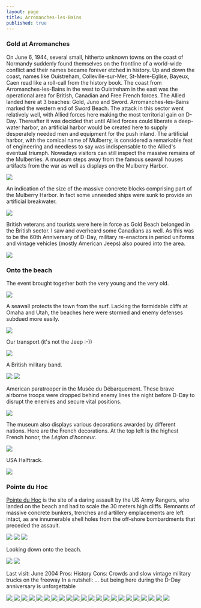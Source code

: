 ```yaml
---
layout: page
title: Arromanches-les-Bains
published: true
---
```

<h3>Gold at Arromanches</h3>

On June 6, 1944, several small, hitherto unknown towns on the coast of Normandy suddenly found themselves on the frontline of a world-wide conflict and their names became forever etched in history. Up and down the coast, names like Ouistreham, Colleville-sur-Mer, St-Mere-Eglise, Bayeux, Caen read like a roll-call from the history book. The coast from Arromanches-les-Bains in the west to Ouistreham in the east was the operational area for British, Canadian and Free French forces. The Allied landed here at 3 beaches: Gold, Juno and Sword. Arromanches-les-Bains marked the western end of Sword Beach. The attack in this sector went relatively well, with Allied forces here making the most territorial gain on D-Day. Thereafter it was decided that until Allied forces could liberate a deep-water harbor, an artificial harbor would be created here to supply desperately needed men and equipment for the push inland. The artificial harbor, with the comical name of Mulberry, is considered a remarkable feat of engineering and needless to say was indispensable to the Allied's eventual triumph. Nowadays visitors can still inspect the massive remains of the Mulberries. A museum steps away from the famous seawall houses artifacts from the war as well as displays on the Mulberry Harbor.

<img src='https://dl.dropboxusercontent.com/u/52804626/arromanches-les-bains/img_8840.jpg'/>

An indication of the size of the massive concrete blocks comprising part of the Mulberry Harbor. In fact some unneeded ships were sunk to provide an artificial breakwater.

<img src='https://dl.dropboxusercontent.com/u/52804626/arromanches-les-bains/img_8850.jpg'/>

British veterans and tourists were here in force as Gold Beach belonged in the British sector. I saw and overheard some Canadians as well. As this was to be the 60th Anniversary of D-Day, military re-enactors in period uniforms and vintage vehicles (mostly American Jeeps) also poured into the area.

<img src='https://dl.dropboxusercontent.com/u/52804626/arromanches-les-bains/img_8843.jpg'/>

<h3>Onto the beach</h3>

The event brought together both the very young and the very old.

<img src='https://dl.dropboxusercontent.com/u/52804626/arromanches-les-bains/img_8862.jpg'/>

A seawall protects the town from the surf. Lacking the formidable cliffs at Omaha and Utah, the beaches here were stormed and enemy defenses subdued more easily.

<img src='https://dl.dropboxusercontent.com/u/52804626/arromanches-les-bains/img_8848.jpg'/>

Our transport (it's not the Jeep :-))

<img src='https://dl.dropboxusercontent.com/u/52804626/arromanches-les-bains/img_8872.jpg'/>

A British military band.

<img src='https://dl.dropboxusercontent.com/u/52804626/arromanches-les-bains/img_8874.jpg'/>

<img src='https://dl.dropboxusercontent.com/u/52804626/arromanches-les-bains/img_8893.jpg'/>

American paratrooper in the Mus&eacute;e du D&eacute;barquement. These brave airborne troops were dropped behind enemy lines the night before D-Day to disrupt the enemies and secure vital positions.

<img src='https://dl.dropboxusercontent.com/u/52804626/arromanches-les-bains/img_8885.jpg'/>

The museum also displays various decorations awarded by different nations. Here are the French decorations.  At the top left is the highest French honor, the <em>L&eacute;gion d'honneur</em>.

<img src='https://dl.dropboxusercontent.com/u/52804626/arromanches-les-bains/img_8877.jpg'/>

USA Halftrack.

<img src='https://dl.dropboxusercontent.com/u/52804626/arromanches-les-bains/img_8892.jpg'/>

<h3>Pointe du Hoc</h3>

<a href="http://en.wikipedia.org/wiki/Pointe_du_Hoc" target="_blank">Pointe du Hoc</a> is the site of a daring assault by the US Army Rangers, who landed on the beach and had to scale the 30 meters high cliffs.  Remnants of massive concrete bunkers, trenches and artillery emplacements are left intact, as are innumerable shell holes from the off-shore bombardments that preceded the assault.

<img src='https://dl.dropboxusercontent.com/u/52804626/arromanches-les-bains/img_8942.jpg'/>

<img src='https://dl.dropboxusercontent.com/u/52804626/arromanches-les-bains/img_8941.jpg'/>

<img src='https://dl.dropboxusercontent.com/u/52804626/arromanches-les-bains/img_8945.jpg'/>

Looking down onto the beach.

<img src='https://dl.dropboxusercontent.com/u/52804626/arromanches-les-bains/img_8937.jpg'/>

<img src='https://dl.dropboxusercontent.com/u/52804626/arromanches-les-bains/img_8938.jpg'/>

Last visit: June 2004
Pros: History
Cons: Crowds and slow vintage military trucks on the freeway
In a nutshell: ... but being here during the D-Day anniversary is unforgettable
<!-- Darkbox -->
<div class="darkbox">
<a href="https://dl.dropboxusercontent.com/u/52804626/arromanches-les-bains/img_8840.jpg" data-darkbox="arromanches-les-bains">
  <img src="https://dl.dropboxusercontent.com/u/52804626/arromanches-les-bains/thumbs/img_8840.jpg" />
</a>
<a href="https://dl.dropboxusercontent.com/u/52804626/arromanches-les-bains/img_8843.jpg" data-darkbox="arromanches-les-bains">
  <img src="https://dl.dropboxusercontent.com/u/52804626/arromanches-les-bains/thumbs/img_8843.jpg" />
</a>
<a href="https://dl.dropboxusercontent.com/u/52804626/arromanches-les-bains/img_8848.jpg" data-darkbox="arromanches-les-bains">
  <img src="https://dl.dropboxusercontent.com/u/52804626/arromanches-les-bains/thumbs/img_8848.jpg" />
</a>
<a href="https://dl.dropboxusercontent.com/u/52804626/arromanches-les-bains/img_8850.jpg" data-darkbox="arromanches-les-bains">
  <img src="https://dl.dropboxusercontent.com/u/52804626/arromanches-les-bains/thumbs/img_8850.jpg" />
</a>
<a href="https://dl.dropboxusercontent.com/u/52804626/arromanches-les-bains/img_8862.jpg" data-darkbox="arromanches-les-bains">
  <img src="https://dl.dropboxusercontent.com/u/52804626/arromanches-les-bains/thumbs/img_8862.jpg" />
</a>
<a href="https://dl.dropboxusercontent.com/u/52804626/arromanches-les-bains/img_8872.jpg" data-darkbox="arromanches-les-bains">
  <img src="https://dl.dropboxusercontent.com/u/52804626/arromanches-les-bains/thumbs/img_8872.jpg" />
</a>
<a href="https://dl.dropboxusercontent.com/u/52804626/arromanches-les-bains/img_8874.jpg" data-darkbox="arromanches-les-bains">
  <img src="https://dl.dropboxusercontent.com/u/52804626/arromanches-les-bains/thumbs/img_8874.jpg" />
</a>
<a href="https://dl.dropboxusercontent.com/u/52804626/arromanches-les-bains/img_8877.jpg" data-darkbox="arromanches-les-bains">
  <img src="https://dl.dropboxusercontent.com/u/52804626/arromanches-les-bains/thumbs/img_8877.jpg" />
</a>
<a href="https://dl.dropboxusercontent.com/u/52804626/arromanches-les-bains/img_8885.jpg" data-darkbox="arromanches-les-bains">
  <img src="https://dl.dropboxusercontent.com/u/52804626/arromanches-les-bains/thumbs/img_8885.jpg" />
</a>
<a href="https://dl.dropboxusercontent.com/u/52804626/arromanches-les-bains/img_8887.jpg" data-darkbox="arromanches-les-bains">
  <img src="https://dl.dropboxusercontent.com/u/52804626/arromanches-les-bains/thumbs/img_8887.jpg" />
</a>
<a href="https://dl.dropboxusercontent.com/u/52804626/arromanches-les-bains/img_8892.jpg" data-darkbox="arromanches-les-bains">
  <img src="https://dl.dropboxusercontent.com/u/52804626/arromanches-les-bains/thumbs/img_8892.jpg" />
</a>
<a href="https://dl.dropboxusercontent.com/u/52804626/arromanches-les-bains/img_8893.jpg" data-darkbox="arromanches-les-bains">
  <img src="https://dl.dropboxusercontent.com/u/52804626/arromanches-les-bains/thumbs/img_8893.jpg" />
</a>
<a href="https://dl.dropboxusercontent.com/u/52804626/arromanches-les-bains/img_8931.jpg" data-darkbox="arromanches-les-bains">
  <img src="https://dl.dropboxusercontent.com/u/52804626/arromanches-les-bains/thumbs/img_8931.jpg" />
</a>
<a href="https://dl.dropboxusercontent.com/u/52804626/arromanches-les-bains/img_8932.jpg" data-darkbox="arromanches-les-bains">
  <img src="https://dl.dropboxusercontent.com/u/52804626/arromanches-les-bains/thumbs/img_8932.jpg" />
</a>
<a href="https://dl.dropboxusercontent.com/u/52804626/arromanches-les-bains/img_8937.jpg" data-darkbox="arromanches-les-bains">
  <img src="https://dl.dropboxusercontent.com/u/52804626/arromanches-les-bains/thumbs/img_8937.jpg" />
</a>
<a href="https://dl.dropboxusercontent.com/u/52804626/arromanches-les-bains/img_8937_0.jpg" data-darkbox="arromanches-les-bains">
  <img src="https://dl.dropboxusercontent.com/u/52804626/arromanches-les-bains/thumbs/img_8937_0.jpg" />
</a>
<a href="https://dl.dropboxusercontent.com/u/52804626/arromanches-les-bains/img_8938.jpg" data-darkbox="arromanches-les-bains">
  <img src="https://dl.dropboxusercontent.com/u/52804626/arromanches-les-bains/thumbs/img_8938.jpg" />
</a>
<a href="https://dl.dropboxusercontent.com/u/52804626/arromanches-les-bains/img_8938_0.jpg" data-darkbox="arromanches-les-bains">
  <img src="https://dl.dropboxusercontent.com/u/52804626/arromanches-les-bains/thumbs/img_8938_0.jpg" />
</a>
<a href="https://dl.dropboxusercontent.com/u/52804626/arromanches-les-bains/img_8941.jpg" data-darkbox="arromanches-les-bains">
  <img src="https://dl.dropboxusercontent.com/u/52804626/arromanches-les-bains/thumbs/img_8941.jpg" />
</a>
<a href="https://dl.dropboxusercontent.com/u/52804626/arromanches-les-bains/img_8942.jpg" data-darkbox="arromanches-les-bains">
  <img src="https://dl.dropboxusercontent.com/u/52804626/arromanches-les-bains/thumbs/img_8942.jpg" />
</a>
<a href="https://dl.dropboxusercontent.com/u/52804626/arromanches-les-bains/img_8943.jpg" data-darkbox="arromanches-les-bains">
  <img src="https://dl.dropboxusercontent.com/u/52804626/arromanches-les-bains/thumbs/img_8943.jpg" />
</a>
<a href="https://dl.dropboxusercontent.com/u/52804626/arromanches-les-bains/img_8945.jpg" data-darkbox="arromanches-les-bains">
  <img src="https://dl.dropboxusercontent.com/u/52804626/arromanches-les-bains/thumbs/img_8945.jpg" />
</a>

</div>
<!-- End darkbox -->
